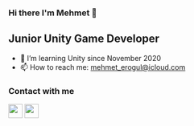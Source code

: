 ### Hi there I'm Mehmet 👋

## Junior Unity Game Developer

- 🌱 I’m learning Unity since November 2020
- 📫 How to reach me: mehmet_erogul@icloud.com

### Contact with me
<a href="https://www.linkedin.com/in/mehmet-erogul/"><img width="28" src="https://unpkg.com/simple-icons@v6/icons/linkedin.svg" /></a> 
 <a href="https://twitter.com/MehmetErogul96"><img width="28" src="https://unpkg.com/simple-icons@v6/icons/twitter.svg" /></a>
